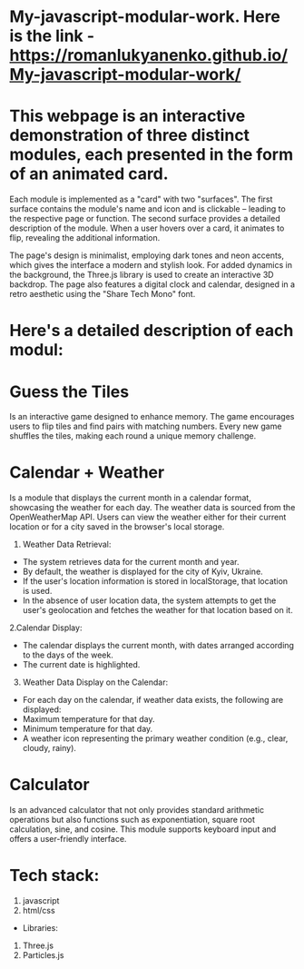 # My-javascript-modular-work. Here is the link - https://romanlukyanenko.github.io/My-javascript-modular-work/

# This webpage is an interactive demonstration of three distinct modules, each presented in the form of an animated card.

Each module is implemented as a "card" with two "surfaces". The first surface contains the module's name and icon and is clickable – leading to the respective page or function. The second surface provides a detailed description of the module. When a user hovers over a card, it animates to flip, revealing the additional information.

The page's design is minimalist, employing dark tones and neon accents, which gives the interface a modern and stylish look. For added dynamics in the background, the Three.js library is used to create an interactive 3D backdrop. The page also features a digital clock and calendar, designed in a retro aesthetic using the "Share Tech Mono" font.

# Here's a detailed description of each modul: 

# Guess the Tiles
Is an interactive game designed to enhance memory. The game encourages users to flip tiles and find pairs with matching numbers. Every new game shuffles the tiles, making each round a unique memory challenge.

# Calendar + Weather 
Is a module that displays the current month in a calendar format, showcasing the weather for each day. The weather data is sourced from the OpenWeatherMap API. Users can view the weather either for their current location or for a city saved in the browser's local storage.

1. Weather Data Retrieval:
* The system retrieves data for the current month and year.
* By default, the weather is displayed for the city of Kyiv, Ukraine.
* If the user's location information is stored in localStorage, that location is used.
* In the absence of user location data, the system attempts to get the user's geolocation and fetches the weather for that location based on it.

2.Calendar Display: 
* The calendar displays the current month, with dates arranged according to the days of the week.
* The current date is highlighted.

3. Weather Data Display on the Calendar:
* For each day on the calendar, if weather data exists, the following are displayed:
* Maximum temperature for that day.
* Minimum temperature for that day.
* A weather icon representing the primary weather condition (e.g., clear, cloudy, rainy).

# Calculator 
Is an advanced calculator that not only provides standard arithmetic operations but also functions such as exponentiation, square root calculation, sine, and cosine. This module supports keyboard input and offers a user-friendly interface.

# Tech stack:
1. javascript
2. html/css
* Libraries:
 1. Three.js
 2. Particles.js
